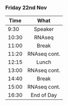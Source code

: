 ### Friday 22nd Nov

| Time  |     What     |
| ----- | :----------: |
| 9:30  |   Speaker    |
| 10:30 |    RNAseq    |
| 11:00 |    Break     |
| 11:20 | RNAseq cont. |
| 12:15 |    Lunch     |
| 13:00 | RNAseq cont. |
| 14:40 |    Break     |
| 15:00 | RNAseq cont. |
| 16:30 |  End of Day  |
